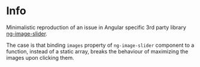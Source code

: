 # Info

Minimalistic reproduction of an issue in Angular specific 3rd party library
[ng-image-slider](https://github.com/sanjayV/ng-image-slider).

The case is that binding `images` property of `ng-image-slider` component to a function,
instead of a static array, breaks the behaviour of maximizing the images upon clicking them.
